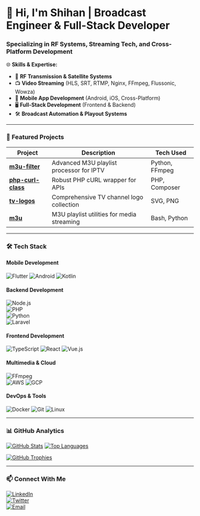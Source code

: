 # 📡 Hi, I'm Shihan | Broadcast Engineer & Full-Stack Developer  

### **Specializing in RF Systems, Streaming Tech, and Cross-Platform Development**  

🌐 **Skills & Expertise:**  
- 📡 **RF Transmission & Satellite Systems**  
- 📺 **Video Streaming** (HLS, SRT, RTMP, Nginx, FFmpeg, Flussonic, Wowza)  
- 📱 **Mobile App Development** (Android, iOS, Cross-Platform)  
- 🖥️ **Full-Stack Development** (Frontend & Backend)  
- 🛠 **Broadcast Automation & Playout Systems**  

---

### 🔧 **Featured Projects**  
| Project | Description | Tech Used |
|---------|-------------|-----------|
| [**m3u-filter**](https://github.com/shihan84/m3u-filter) | Advanced M3U playlist processor for IPTV | Python, FFmpeg |
| [**php-curl-class**](https://github.com/shihan84/php-curl-class) | Robust PHP cURL wrapper for APIs | PHP, Composer |
| [**tv-logos**](https://github.com/shihan84/tv-logos) | Comprehensive TV channel logo collection | SVG, PNG |
| [**m3u**](https://github.com/shihan84/m3u) | M3U playlist utilities for media streaming | Bash, Python |

---

### 🛠 **Tech Stack**  

#### **Mobile Development**  
![Flutter](https://img.shields.io/badge/Flutter-02569B?logo=flutter&logoColor=white)
![Android](https://img.shields.io/badge/Android-3DDC84?logo=android&logoColor=white)
![Kotlin](https://img.shields.io/badge/Kotlin-7F52FF?logo=kotlin&logoColor=white)

#### **Backend Development**  
![Node.js](https://img.shields.io/badge/Node.js-339933?logo=node.js&logoColor=white)  
![PHP](https://img.shields.io/badge/PHP-777BB4?logo=php&logoColor=white)  
![Python](https://img.shields.io/badge/Python-3776AB?logo=python&logoColor=white)  
![Laravel](https://img.shields.io/badge/Laravel-FF2D20?logo=laravel&logoColor=white)

#### **Frontend Development**  
![TypeScript](https://img.shields.io/badge/TypeScript-3178C6?logo=typescript&logoColor=white)
![React](https://img.shields.io/badge/React-61DAFB?logo=react&logoColor=black)
![Vue.js](https://img.shields.io/badge/Vue.js-4FC08D?logo=vue.js&logoColor=white)

#### **Multimedia & Cloud**  
![FFmpeg](https://img.shields.io/badge/FFmpeg-007808?logo=ffmpeg&logoColor=white)  
![AWS](https://img.shields.io/badge/AWS-232F3E?logo=amazon-aws&logoColor=white)
![GCP](https://img.shields.io/badge/Google_Cloud-4285F4?logo=google-cloud&logoColor=white)

#### **DevOps & Tools**  
![Docker](https://img.shields.io/badge/Docker-2496ED?logo=docker&logoColor=white)
![Git](https://img.shields.io/badge/Git-F05032?logo=git&logoColor=white)
![Linux](https://img.shields.io/badge/Linux-FCC624?logo=linux&logoColor=black)

---

### 📊 **GitHub Analytics**  
[![GitHub Stats](https://github-readme-stats.vercel.app/api?username=shihan84&show_icons=true&theme=dark&include_all_commits=true)](https://github.com/shihan84)
[![Top Languages](https://github-readme-stats.vercel.app/api/top-langs/?username=shihan84&layout=compact&theme=dark)](https://github.com/shihan84)

[![GitHub Trophies](https://github-profile-trophy.vercel.app/?username=shihan84&theme=darkhub&row=2&column=4)](https://github.com/ryo-ma/github-profile-trophy)

---

### 📫 **Connect With Me**  
[![LinkedIn](https://img.shields.io/badge/LinkedIn-0A66C2?logo=linkedin)](https://www.linkedin.com/in/yourprofile)  
[![Twitter](https://img.shields.io/badge/Twitter-1DA1F2?logo=twitter)](https://twitter.com/yourhandle)  
[![Email](https://img.shields.io/badge/Email-D14836?logo=gmail&logoColor=white)](mailto:editor.mqtv@gmail.com)
